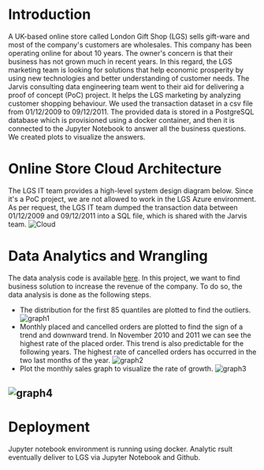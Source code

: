 # Introduction
A UK-based online store called London Gift Shop (LGS) sells gift-ware and most of the company's customers are wholesales. This company has been operating online for about 10 years. The owner's concern is that their business has not grown much in recent years. In this regard, the LGS marketing team is looking for solutions that help economic prosperity by using new technologies and better understanding of customer needs. The Jarvis consulting data engineering team went to their aid for delivering a proof of concept (PoC) project. It helps the LGS marketing by analyzing customer shopping behaviour. We used the transaction dataset in a csv file from 01/12/2009 to 09/12/2011. The provided data is stored in a PostgreSQL database which is provisioned using a docker container, and then it is connected to the Jupyter Notebook to answer all the business questions. We created plots to visualize the answers.
# Online Store Cloud Architecture
The LGS IT team provides a high-level system design diagram below. Since it's a PoC project, we are not allowed to work in the LGS Azure environment. As per request, the LGS IT team dumped the transaction data between 01/12/2009 and 09/12/2011 into a SQL file, which is shared with the Jarvis team.
![Cloud](https://user-images.githubusercontent.com/71785631/152241514-c4d1b56d-c86b-45eb-9046-a9bd9fd6cc76.png)
# Data Analytics and Wrangling
The data analysis code is available [here](https://github.com/jarviscanada/jarvis_data_eng_NazaninAkbari/blob/master/python_data_analytics/retail_data_analytics_wrangling.ipynb).
In this project, we want to find business solution to increase the revenue of the company. To do so, the data analysis is done as the following steps.
- The distribution for the first 85 quantiles are plotted to find the outliers.
![graph1](https://user-images.githubusercontent.com/71785631/152553547-35db666f-de32-4ba0-8fe5-730ba0e7bf4a.png)
- Monthly placed and cancelled orders are plotted to find the sign of a trend and downward trend. In November 2010 and 2011 we can see the highest rate of the placed order. This trend is also predictable for the following years. The highest rate of cancelled orders has occurred in the two last months of the year.
![graph2](https://user-images.githubusercontent.com/71785631/152555655-acc26c62-837e-4857-a462-d7fd10c8323d.png)
- Plot the monthly sales graph to visualize the rate of growth. 
![graph3](https://user-images.githubusercontent.com/71785631/152608263-490c9a5e-c6a5-4434-82b3-daa7961472a0.png)

![graph4](https://user-images.githubusercontent.com/71785631/152609712-235e4f9d-8dfc-4f8e-82b9-e90a23ac0ce4.png)
- 
# Deployment
Jupyter notebook environment is running using docker. Analytic rsult eventually deliver to LGS via Jupyter Notebook and Github. 

